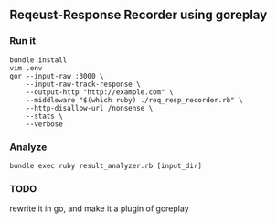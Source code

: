 ## Reqeust-Response Recorder using goreplay ##


### Run it ###

``` shell
bundle install
vim .env
gor --input-raw :3000 \
    --input-raw-track-response \
    --output-http "http://example.com" \
    --middleware "$(which ruby) ./req_resp_recorder.rb" \
    --http-disallow-url /nonsense \
    --stats \
    --verbose
```

### Analyze ###

``` shell
bundle exec ruby result_analyzer.rb [input_dir]
```

### TODO ###

rewrite it in go, and make it a plugin of goreplay

